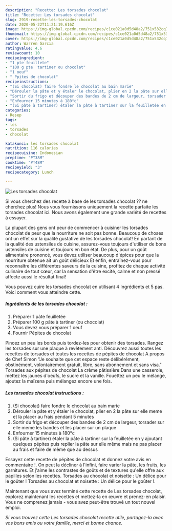 ```yaml
---
description: "Recette: Les torsades chocolat"
title: "Recette: Les torsades chocolat"
slug: 2919-recette-les-torsades-chocolat
date: 2020-05-22T11:21:19.616Z
image: https://img-global.cpcdn.com/recipes/c1ce021a0d5d48a2/751x532cq70/les-torsades-chocolat-photo-principale-de-la-recette.jpg
thumbnail: https://img-global.cpcdn.com/recipes/c1ce021a0d5d48a2/751x532cq70/les-torsades-chocolat-photo-principale-de-la-recette.jpg
cover: https://img-global.cpcdn.com/recipes/c1ce021a0d5d48a2/751x532cq70/les-torsades-chocolat-photo-principale-de-la-recette.jpg
author: Warren Garcia
ratingvalue: 4.6
reviewcount: 10
recipeingredient:
- "1 pte feuillete"
- "100 g pte  tartiner ou chocolat"
- "1 oeuf"
- " Ppites de chocolat"
recipeinstructions:
- "(Si chocolat) faire fondre le chocolat au bain marie"
- "Dérouler la pâte et y étaler le chocolat, plier en 2 la pâte sur elle meme et la placer au frais pendant 5 minutes"
- "Sortir du frigo et découper des bandes de 2 cm de largeur, torsader sur elle meme les bandes et les placer sur un plaque"
- "Enfourner 15 minutes à 180°c"
- "(Si pâte à tartiner) étaler la pâte à tartiner sur la feuilletée en y ajoutant quelques pépites puis replier la pâte sur elle même mais ne pas placer au frais et faire de même que au dessus"
categories:
- Resep
tags:
- les
- torsades
- chocolat

katakunci: les torsades chocolat 
nutrition: 116 calories
recipecuisine: Indonesian
preptime: "PT38M"
cooktime: "PT48M"
recipeyield: "3"
recipecategory: Lunch

---
```



![Les torsades chocolat](https://img-global.cpcdn.com/recipes/c1ce021a0d5d48a2/751x532cq70/les-torsades-chocolat-photo-principale-de-la-recette.jpg)

Si vous cherchez des recette à base de les torsades chocolat ?? ne cherchez plus! Nous vous fournissons uniquement la recette parfaite les torsades chocolat ici. Nous avons également une grande variété de recettes à essayer.

La plupart des gens ont peur de commencer à cuisiner les torsades chocolat de peur que la nourriture ne soit pas bonne. Beaucoup de choses ont un effet sur la qualité gustative de les torsades chocolat! En partant de la qualité des ustensiles de cuisine, assurez-vous toujours d'utiliser de bons ustensiles de cuisine et toujours en bon état. De plus, pour un goût alimentaire prononcé, vous devez utiliser beaucoup d'épices pour que la nourriture obtenue ait un goût délicieux Et enfin, entraînez-vous pour reconnaître les différentes saveurs de la cuisine, profitez de chaque activité culinaire de tout cœur, car la sensation d'être excité, calme et non pressé affecte aussi le résultat final!

<!--inarticleads1-->

Vous pouvez cuire les torsades chocolat en utilisant 4 Ingrédients et 5 pas. Voici comment vous atteindre cette.

##### Ingrédients de les torsades chocolat :

1. Préparer 1 pâte feuilletée
1. Préparer 100 g pâte à tartiner (ou chocolat)
1. Vous devez vous préparer 1 oeuf
1. Fournir  Pépites de chocolat


Pincez un peu les bords puis tordez-les pour obtenir des torsades. Rangez les torsades sur une plaque à revêtement anti. Découvrez aussi toutes les recettes de torsades et toutes les recettes de pépites de chocolat A propos de Chef Simon &#34;Je souhaite que cet espace reste délibérément, obstinément, volontairement gratuit, libre, sans abonnement et sans visa.&#34; Torsades aux pépites de chocolat La crème pâtissière:Dans une casserole, mettez les jaunes d&#39;oeufs, le sucre et la vanille. Fouettez un peu le mélange, ajoutez la maïzena puis mélangez encore une fois. 

<!--inarticleads2-->

##### Les torsades chocolat instructions :

1. (Si chocolat) faire fondre le chocolat au bain marie
1. Dérouler la pâte et y étaler le chocolat, plier en 2 la pâte sur elle meme et la placer au frais pendant 5 minutes
1. Sortir du frigo et découper des bandes de 2 cm de largeur, torsader sur elle meme les bandes et les placer sur un plaque
1. Enfourner 15 minutes à 180°c
1. (Si pâte à tartiner) étaler la pâte à tartiner sur la feuilletée en y ajoutant quelques pépites puis replier la pâte sur elle même mais ne pas placer au frais et faire de même que au dessus


Essayez cette recette de pépites de chocolat et donnez votre avis en commentaire !. On peut la décliner à l&#39;infini, faire varier la pâte, les fruits, les garnitures. Et j&#39;aime les contrastes de goûts et de textures qu&#39;elle offre aux papilles selon les recettes. Torsades au chocolat et noisette : Un délice pour le goûter ! Torsades au chocolat et noisette : Un délice pour le goûter !. 

<!--inarticleads1-->

<p>
Maintenant que vous avez terminé cette recette de Les torsades chocolat, explorez maintenant les recettes et mettez-la en œuvre et prenez-en plaisir. Vous ne comprenez jamais - vous avez peut-être trouvé un tout nouvel emploi.
</p>

<p>
<i>Si vous trouvez cette Les torsades chocolat recette utile, partagez-la avec vos bons amis ou votre famille, merci et bonne chance.</i>
</p>
